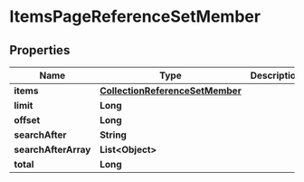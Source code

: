 
# ItemsPageReferenceSetMember

## Properties
Name | Type | Description | Notes
------------ | ------------- | ------------- | -------------
**items** | [**CollectionReferenceSetMember**](CollectionReferenceSetMember.md) |  |  [optional]
**limit** | **Long** |  |  [optional]
**offset** | **Long** |  |  [optional]
**searchAfter** | **String** |  |  [optional]
**searchAfterArray** | **List&lt;Object&gt;** |  |  [optional]
**total** | **Long** |  |  [optional]




